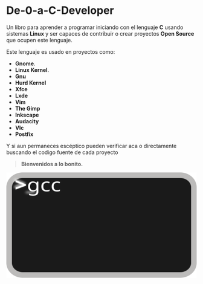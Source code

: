 # De-0-a-C-Developer

Un libro para aprender a programar iniciando con el lenguaje **C** usando sistemas **Linux** y ser capaces de contribuir o crear proyectos **Open Source** que ocupen este lenguaje.

Este lenguaje es usado en proyectos como:

* **Gnome**.
* **Linux Kernel**.
* **Gnu**
* **Hurd Kernel**
* **Xfce**
* **Lxde**
* **Vim**
* **The Gimp**
* **Inkscape**
* **Audacity**
* **Vlc**
* **Postfix**

Y si aun permaneces escéptico pueden verificar aca o directamente buscando el codigo fuente de cada proyecto

> **Bienvenidos a lo bonito.**

![Terminal](Imagenes/interprete.svg)

